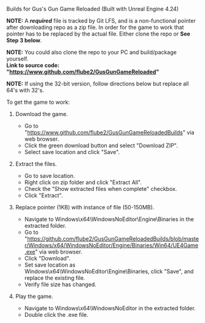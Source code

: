 Builds for Gus's Gun Game Reloaded (Built with Unreal Engine 4.24)

**NOTE:** A ***required*** file is tracked by Git LFS, and is a non-functional pointer after downloading repo as a zip file.
In order for the game to work that pointer has to be replaced by the actual file. Either clone the repo or **See Step 3 below**.

**NOTE:** You could also clone the repo to your PC and build/package yourself.  
**Link to source code: "https://www.github.com/flube2/GusGunGameReloaded"**

**NOTE:** If using the 32-bit version, follow directions below but replace all 64's with 32's.


To get the game to work:

1. Download the game.
	- Go to "https://www.github.com/flube2/GusGunGameReloadedBuilds" via web browser.
	- Click the green download button and select "Download ZIP".
	- Select save location and click "Save".

2. Extract the files.
	- Go to save location.
	- Right click on zip folder and click "Extract All".
	- Check the "Show extracted files when complete" checkbox.
	- Click "Extract".

3. Replace pointer (1KB) with instance of file (50-150MB).
	- Navigate to Windows\x64\WindowsNoEditor\Engine\Binaries in the extracted folder.
	- Go to "https://github.com/flube2/GusGunGameReloadedBuilds/blob/master/Windows/x64/WindowsNoEditor/Engine/Binaries/Win64/UE4Game.exe" via web browser.
	- Click "Download".
	- Set save location as Windows\x64\WindowsNoEditor\Engine\Binaries, click "Save", and replace the existing file.
	- Verify file size has changed.

4. Play the game.
	- Navigate to Windows\x64\WindowsNoEditor in the extracted folder.
	- Double click the .exe file.

	
